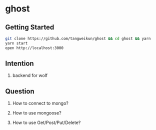 # ghost

## Getting Started

```bash
git clone https://github.com/tangweikun/ghost && cd ghost && yarn
yarn start
open http://localhost:3000
```

## Intention

1. backend for wolf

## Question

1. How to connect to mongo?

1. How to use mongoose?

1. How to use Get/Post/Put/Delete?
